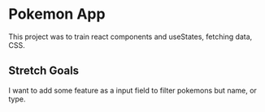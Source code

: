 # Pokemon App

This project was to train react components and useStates, fetching data, CSS.

## Stretch Goals

I want to add some feature as a input field to filter pokemons but name, or type.

